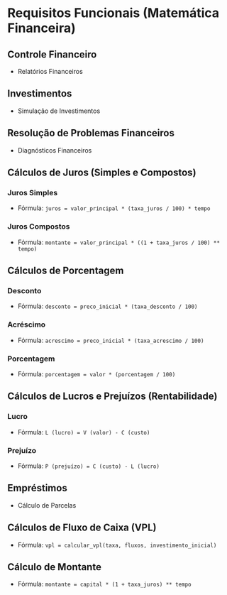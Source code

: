 # Requisitos Funcionais (Matemática Financeira)

## Controle Financeiro
- Relatórios Financeiros

## Investimentos
- Simulação de Investimentos

## Resolução de Problemas Financeiros
- Diagnósticos Financeiros

## Cálculos de Juros (Simples e Compostos)
### Juros Simples
- Fórmula: `juros = valor_principal * (taxa_juros / 100) * tempo`

### Juros Compostos
- Fórmula: `montante = valor_principal * ((1 + taxa_juros / 100) ** tempo)`

## Cálculos de Porcentagem
### Desconto
- Fórmula: `desconto = preco_inicial * (taxa_desconto / 100)`

### Acréscimo
- Fórmula: `acrescimo = preco_inicial * (taxa_acrescimo / 100)`

### Porcentagem
- Fórmula: `porcentagem = valor * (porcentagem / 100)`

## Cálculos de Lucros e Prejuízos (Rentabilidade)
### Lucro
- Fórmula: `L (lucro) = V (valor) - C (custo)`

### Prejuízo
- Fórmula: `P (prejuízo) = C (custo) - L (lucro)`

## Empréstimos
- Cálculo de Parcelas

## Cálculos de Fluxo de Caixa (VPL)
- Fórmula: `vpl = calcular_vpl(taxa, fluxos, investimento_inicial)`

## Cálculo de Montante
- Fórmula: `montante = capital * (1 + taxa_juros) ** tempo`
